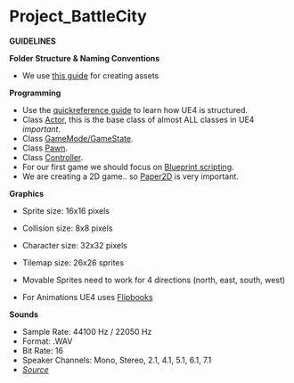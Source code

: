 # Project_BattleCity

**GUIDELINES**

**Folder Structure & Naming Conventions**

- We use [this guide](https://github.com/Allar/ue4-style-guide) for creating assets

**Programming**

- Use the [quickreference guide](https://docs.unrealengine.com/en-US/Gameplay/Framework/QuickReference/index.html) to learn how UE4 is structured.
- Class [Actor](https://docs.unrealengine.com/en-US/Programming/UnrealArchitecture/Actors/index.html), this is the base class of almost ALL classes in UE4 _important_.
- Class [GameMode/GameState](https://docs.unrealengine.com/en-US/Gameplay/Framework/GameMode/index.html).
- Class [Pawn](https://docs.unrealengine.com/en-US/Gameplay/Framework/Pawn/index.html).
- Class [Controller](https://docs.unrealengine.com/en-US/Gameplay/Framework/Controller/index.html).
- For our first game we should focus on [Blueprint scripting](https://docs.unrealengine.com/en-US/Engine/Blueprints/index.html).
- We are creating a 2D game.. so [Paper2D](https://docs.unrealengine.com/en-US/Engine/Paper2D/index.html) is very important.

**Graphics**
- Sprite size: 16x16 pixels
- Collision size: 8x8 pixels
- Character size: 32x32 pixels
- Tilemap size: 26x26 sprites

- Movable Sprites need to work for 4 directions (north, east, south, west)
- For Animations UE4 uses [Flipbooks](https://docs.unrealengine.com/en-US/Engine/Paper2D/Flipbooks/index.html)

**Sounds**
- Sample Rate: 44100 Hz / 22050 Hz
- Format: .WAV
- Bit Rate: 16
- Speaker Channels: Mono, Stereo, 2.1, 4.1, 5.1, 6.1, 7.1
- _[Source](https://docs.unrealengine.com/en-US/Engine/Audio/Overview/index.html)_
